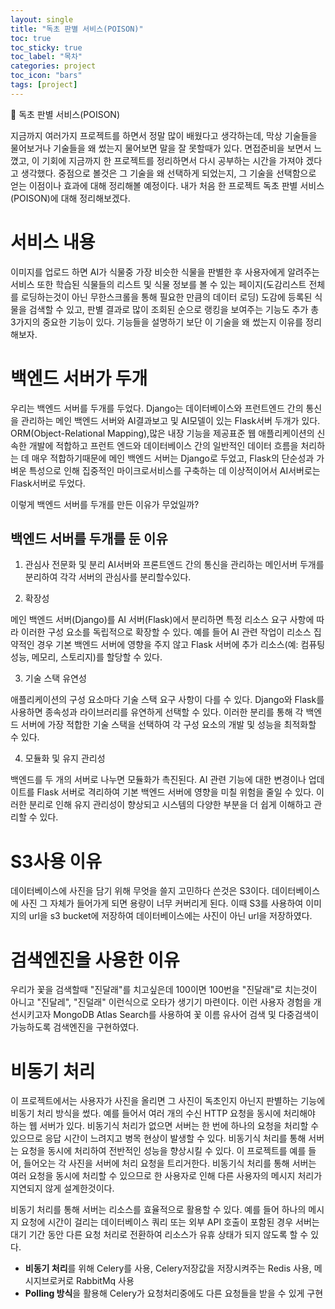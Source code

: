 ```yaml
---
layout: single
title: "독초 판별 서비스(POISON)"
toc: true
toc_sticky: true
toc_label: "목차"
categories: project
toc_icon: "bars"
tags: [project]
---
```

📘 독초 판별 서비스(POISON)

지금까지 여러가지 프로젝트를 하면서 정말 많이 배웠다고 생각하는데, 막상 기술들을 물어보거나 기술들을 왜 썼는지
물어보면 말을 잘 못할때가 있다. 면접준비을 보면서 느꼈고, 이 기회에 지금까지 한 프로젝트를 정리하면서
다시 공부하는 시간을 가져야 겠다고 생각했다. 중점으로 볼것은 그 기술을 왜 선택하게 되었는지, 그 기술을 선택함으로
얻는 이점이나 효과에 대해 정리해볼 예정이다. 내가 처음 한 프로젝트 독초 판별 서비스(POISON)에 대해 정리해보겠다.

# 서비스 내용
이미지를 업로드 하면 AI가 식물중 가장 비슷한 식물을 판별한 후 사용자에게 알려주는 서비스
또한 학습된 식물들의 리스트 및 식물 정보를 볼 수 있는 페이지(도감리스트 전체를 로딩하는것이 아닌 무한스크롤을 통해 필요한 만큼의 데이터 로딩)
도감에 등록된 식물을 검색할 수 있고, 판별 결과로 많이 조회된 순으로 랭킹을 보여주는 기능도 추가
총 3가지의 중요한 기능이 있다.
기능들을 설명하기 보단 이 기술을 왜 썼는지 이유를 정리해보자.

# 백엔드 서버가 두개
우리는 백엔드 서버를 두개를 두었다.
Django는 데이터베이스와 프런트엔드 간의 통신을 관리하는 메인 백엔드 서버와 AI결과보고 및 AI모델이 있는 Flask서버 두개가 있다.
ORM(Object-Relational Mapping),많은 내장 기능을 제공표준 웹 애플리케이션의 신속한 개발에 적합하고 프런트 엔드와 데이터베이스 간의 일반적인 데이터 흐름을 처리하는 데 매우 적합하기때문에 메인 백엔드 서버는 Django로 두었고, Flask의 단순성과 가벼운 특성으로 인해 집중적인 마이크로서비스를 구축하는 데 이상적이어서 AI서버로는 Flask서버로 두었다.

이렇게 백엔드 서버를 두개를 만든 이유가 무었일까?

## 백엔드 서버를 두개를 둔 이유
1. 관심사 전문화 및 분리
AI서버와 프론트엔드 간의 통신을 관리하는 메인서버 두개를 분리하여 각각 서버의 관심사를 분리할수있다.

2. 확장성

메인 백엔드 서버(Django)를 AI 서버(Flask)에서 분리하면 특정 리소스 요구 사항에 따라 이러한 구성 요소를 독립적으로 확장할 수 있다. 예를 들어 AI 관련 작업이 리소스 집약적인 경우 기본 백엔드 서버에 영향을 주지 않고 Flask 서버에 추가 리소스(예: 컴퓨팅 성능, 메모리, 스토리지)를 할당할 수 있다.

3. 기술 스택 유연성

애플리케이션의 구성 요소마다 기술 스택 요구 사항이 다를 수 있다. Django와 Flask를 사용하면 종속성과 라이브러리를 유연하게 선택할 수 있다. 이러한 분리를 통해 각 백엔드 서버에 가장 적합한 기술 스택을 선택하여 각 구성 요소의 개발 및 성능을 최적화할 수 있다.

4. 모듈화 및 유지 관리성

백엔드를 두 개의 서버로 나누면 모듈화가 촉진된다. AI 관련 기능에 대한 변경이나 업데이트를 Flask 서버로 격리하여 기본 백엔드 서버에 영향을 미칠 위험을 줄일 수 있다. 이러한 분리로 인해 유지 관리성이 향상되고 시스템의 다양한 부분을 더 쉽게 이해하고 관리할 수 있다.

# S3사용 이유
데이터베이스에 사진을 담기 위해 무엇을 쓸지 고민하다 쓴것은 S3이다. 데이터베이스에 사진 그 자체가 들어가게 되면 용량이 너무 커버리게 된다.
이때 S3를 사용하여 이미지의 url을 s3 bucket에 저장하여 데이터베이스에는 사진이 아닌 url을 저장하였다.

# 검색엔진을 사용한 이유
우리가 꽃을 검색할때 "진달래"를 치고싶은데 100이면 100번을 "진달래"로 치는것이 아니고 "진달레", "진덜래" 이런식으로 오타가 생기기 마련이다. 이런 사용자 경험을 개선시키고자 MongoDB Atlas Search를 사용하여 꽃 이름 유사어 검색 및 다중검색이 가능하도록 검색엔진을 구현하였다.

# 비동기 처리
이 프로젝트에서는 사용자가 사진을 올리면 그 사진이 독초인지 아닌지 판별하는 기능에 비동기 처리 방식을 썼다.
예를 들어서 여러 개의 수신 HTTP 요청을 동시에 처리해야 하는 웹 서버가 있다. 비동기식 처리가 없으면 서버는 한 번에 하나의 요청을 처리할 수 있으므로 응답 시간이 느려지고 병목 현상이 발생할 수 있다.
비동기식 처리를 통해 서버는 요청을 동시에 처리하여 전반적인 성능을 향상시킬 수 있다. 이 프로젝트를 예를 들어, 들어오는 각 사진을 서버에 처리 요청을 트리거한다. 비동기식 처리를 통해 서버는 여러 요청을 동시에 처리할 수 있으므로 한 사용자로 인해 다른 사용자의 메시지 처리가 지연되지 않게 설계한것이다.

비동기 처리를 통해 서버는 리소스를 효율적으로 활용할 수 있다. 예를 들어 하나의 메시지 요청에 시간이 걸리는 데이터베이스 쿼리 또는 외부 API 호출이 포함된 경우 서버는 대기 기간 동안 다른 요청 처리로 전환하여 리소스가 유휴 상태가 되지 않도록 할 수 있다.




- **비동기 처리**를 위해 Celery를 사용, Celery저장값을 저장시켜주는 Redis 사용, 메시지브로커로 RabbitMq 사용
- **Polling 방식**을 활용해 Celery가 요청처리중에도 다른 요청들을 받을 수 있게 구현
